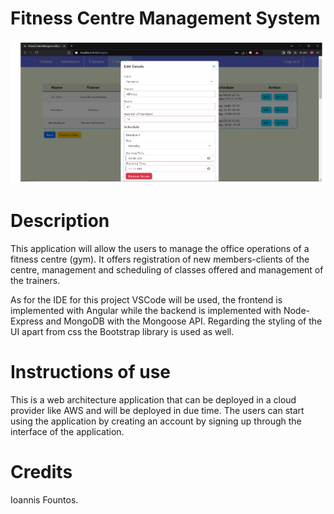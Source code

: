 # Fitness Centre Management System

![Screenshots](/Screenshots/Fitness_Center_1.jpg)

# Description

This application will allow the users to manage the office operations of a fitness centre (gym). It offers registration of new members-clients of the centre, management and scheduling of classes offered and management of the trainers.

As for the IDE for this project VSCode will be used, the frontend is implemented with Angular while the backend is implemented with Node-Express and MongoDB with the Mongoose API. Regarding the styling of the UI apart from css the Bootstrap library is used as well.

# Instructions of use

This is a web architecture application that can be deployed in a cloud provider like AWS and will be deployed in due time. The users can start using the application by creating an account by signing up through the interface of the application.

# Credits

Ioannis Fountos. 
